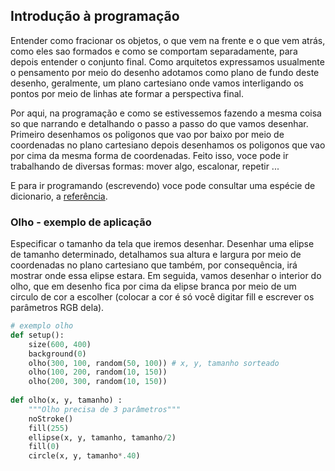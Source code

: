 ## Introdução à programação 

Entender como fracionar os objetos, o que vem na frente e o que vem atrás, como eles sao formados e como se comportam separadamente, para depois entender o conjunto final. Como arquitetos expressamos usualmente o pensamento por meio do desenho adotamos como plano de fundo deste desenho, geralmente, um plano cartesiano onde vamos interligando os pontos por meio de linhas ate formar a perspectiva final. 

Por aqui, na programação e como se estivessemos fazendo a mesma coisa so que narrando e detalhando o passo a passo do que vamos desenhar.  Primeiro desenhamos os poligonos que vao por baixo por meio de coordenadas no plano cartesiano depois desenhamos os poligonos que vao por cima da mesma forma de coordenadas. Feito isso, voce pode ir trabalhando de diversas formas: mover algo, escalonar, repetir ...

E para ir programando (escrevendo) voce pode consultar uma espécie de dicionario, a [referência](https://py.processing.org/reference).

### Olho - exemplo de aplicação

Especificar o tamanho da tela que iremos desenhar. Desenhar uma elipse de tamanho determinado, detalhamos sua altura e largura por meio de coordenadas no plano cartesiano que também, por consequência, irá mostrar onde essa elipse estara. Em seguida, vamos desenhar o interior do olho, que em desenho fica por cima da elipse branca por meio de um circulo de cor a escolher (colocar a cor é só você digitar fill e escrever os parâmetros RGB dela).

```python
# exemplo olho 
def setup():
    size(600, 400)
    background(0)
    olho(300, 100, random(50, 100)) # x, y, tamanho sorteado
    olho(100, 200, random(10, 150)) 
    olho(200, 300, random(10, 150))
    
def olho(x, y, tamanho) :
    """Olho precisa de 3 parâmetros"""
    noStroke()
    fill(255)
    ellipse(x, y, tamanho, tamanho/2)
    fill(0)
    circle(x, y, tamanho*.40)
```
